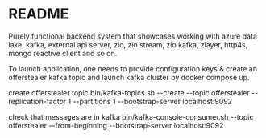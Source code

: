 # README #

Purely functional backend system that showcases working with azure data lake, kafka, external api server, zio, zio stream, zio kafka, zlayer, http4s, mongo reactive client and so on.

To launch application, one needs to provide configuration keys & create an offerstealer kafka topic and launch kafka cluster by docker compose up.

create offerstealer topic
bin/kafka-topics.sh --create --topic offerstealer --replication-factor 1 --partitions 1  --bootstrap-server localhost:9092

check that messages are in kafka
bin/kafka-console-consumer.sh --topic offerstealer --from-beginning --bootstrap-server localhost:9092